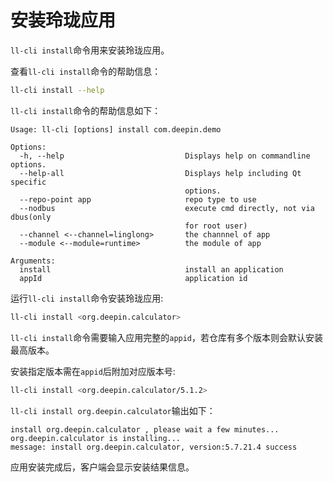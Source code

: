 # 安装玲珑应用

`ll-cli install`命令用来安装玲珑应用。

查看`ll-cli install`命令的帮助信息：

```bash
ll-cli install --help
```

`ll-cli install`命令的帮助信息如下：

```text
Usage: ll-cli [options] install com.deepin.demo

Options:
  -h, --help                           Displays help on commandline options.
  --help-all                           Displays help including Qt specific
                                       options.
  --repo-point app                     repo type to use
  --nodbus                             execute cmd directly, not via dbus(only
                                       for root user)
  --channel <--channel=linglong>       the channnel of app
  --module <--module=runtime>          the module of app

Arguments:
  install                              install an application
  appId                                application id
```

运行`ll-cli install`命令安装玲珑应用:

```bash
ll-cli install <org.deepin.calculator>
```

`ll-cli install`命令需要输入应用完整的`appid`，若仓库有多个版本则会默认安装最高版本。

安装指定版本需在`appid`后附加对应版本号:

```bash
ll-cli install <org.deepin.calculator/5.1.2>
```

`ll-cli install org.deepin.calculator`输出如下：

```text
install org.deepin.calculator , please wait a few minutes...
org.deepin.calculator is installing...
message: install org.deepin.calculator, version:5.7.21.4 success
```

应用安装完成后，客户端会显示安装结果信息。
